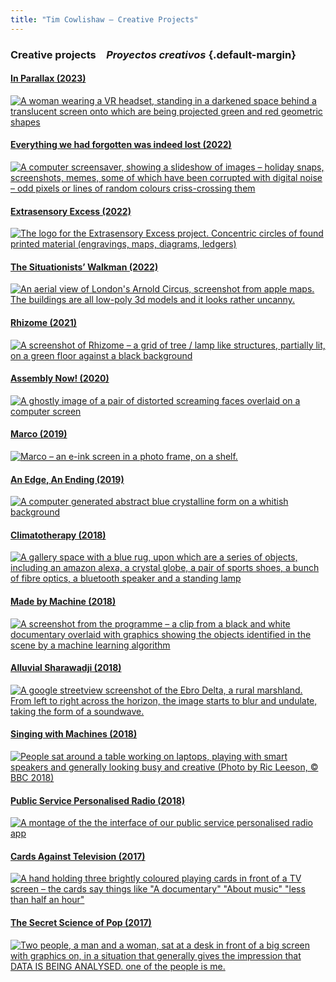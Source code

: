 ```yaml
---
title: "Tim Cowlishaw — Creative Projects"
---
```


### <span class="line">Creative projects</span>&emsp;<span class="line">_Proyectos creativos_</span> {.default-margin}

#### [In Parallax (2023)](/in_parallax.html)

[![A woman wearing a VR headset, standing in a darkened space behind a translucent screen onto which are being projected green and red geometric shapes](/assets/img/in_parallax.jpg)](/in_parallax.html)

#### [Everything we had forgotten was indeed lost (2022)](/everything_forgotten.html)

[![A computer screensaver, showing a slideshow of images – holiday snaps, screenshots, memes, some of which have been corrupted with digital noise – odd pixels or lines of random colours criss-crossing them](/assets/img/everything_forgotten.png)](/everything_forgotten.html)

#### [Extrasensory Excess (2022)](/extrasensory_excess.html)

[![The logo for the Extrasensory Excess project. Concentric circles of found printed material (engravings, maps, diagrams, ledgers)](/assets/img/extrasensoriales.jpg)](/extrasensory_excess.html)

#### [The Situationists’ Walkman (2022)](/situationists.html)

[![An aerial view of London's Arnold Circus, screenshot from apple maps. The buildings are all low-poly 3d models and it looks rather uncanny.](/assets/img/the_situationists_walkman.png)](/situationists.html)

#### [Rhizome (2021)](/rhizome.html)

[![A screenshot of Rhizome – a grid of tree / lamp like structures, partially lit, on a green floor against a black background](/assets/img/rhizome.png)
](/rhizome.html)

#### [Assembly Now! (2020)](/assembly_now.html)

[![A ghostly image of a pair of distorted screaming faces overlaid on a computer screen](/assets/img/assembly_now.png)](/assembly_now.html)

#### [Marco (2019)](/marco.html)

[![Marco – an e-ink screen in a photo frame, on a shelf.](/assets/img/marco.jpg)](/marco.html)

#### [An Edge, An Ending (2019)](/an_edge_an_ending.html)

[![A computer generated abstract blue crystalline form on a whitish background](/assets/img/edge_ending.png)](/an_edge_an_ending.html)

#### [Climatotherapy (2018)](/climatotherapy.html)

[![A gallery space with a blue rug, upon which are a series of objects, including an amazon alexa, a crystal globe, a pair of sports shoes, a bunch of fibre optics, a bluetooth speaker and a standing lamp](/assets/img/climatotherapy.jpg)](/climatotherapy.html)

#### [Made by Machine (2018)](/made_by_machine.html)

[![A screenshot from the programme – a clip from a black and white documentary overlaid with graphics showing the objects identified in the scene by a machine learning algorithm](/assets/img/made_by_machine.png)](/made_by_machine.html
)

#### [Alluvial Sharawadji (2018)](/alluvial_sharawadji.html)

[![A google streetview screenshot of the Ebro Delta, a rural marshland. From left to right across the horizon, the image starts to blur and undulate, taking the form of a soundwave.](/assets/img/alluvium.jpg)](/alluvial_sharawadji.html)

#### [Singing with Machines (2018)](/singing_with_machines.html)

[![People sat around a table working on laptops, playing with smart speakers and generally looking busy and creative (Photo by Ric Leeson, © BBC 2018)](/assets/img/singing_with_machines.jpg)](/singing_with_machines.html)

#### [Public Service Personalised Radio (2018)](/radio.html)

[![A montage of the the interface of our public service personalised radio app](/assets/img/radio.png)](/radio.html)


#### [Cards Against Television (2017)](/cards.html)

[![A hand holding three brightly coloured playing cards in front of a TV screen – the cards say things like "A documentary" "About music" "less than half an hour"](/assets/img/cards1.jpeg)](/cards.html)

#### [The Secret Science of Pop (2017)](/science_of_pop.html)

[![Two people, a man and a woman, sat at a desk in front of a big screen with graphics on, in a situation that generally gives the impression that DATA IS BEING ANALYSED. one of the people is me.](/assets/img/science_of_pop.jpg)](/science_of_pop.html)

